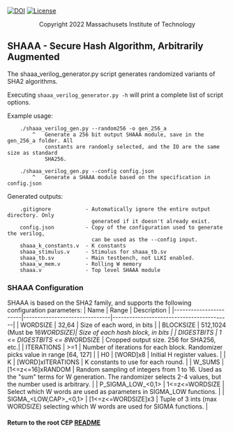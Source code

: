 [//]: # (Copyright 2022 Massachusets Institute of Technology)
[//]: # (SPDX short identifier: BSD-3-Clause)

[![DOI](https://zenodo.org/badge/108179132.svg)](https://zenodo.org/badge/latestdoi/108179132)
[![License](https://img.shields.io/badge/License-BSD%202--Clause-orange.svg)](https://opensource.org/licenses/BSD-3-Clause)

<p align="center">
   Copyright 2022 Massachusets Institute of Technology
</p>

## SHAAA - Secure Hash Algorithm, Arbitrarily Augmented

The shaaa_verilog_generator.py script generates randomized variants of SHA2 algorithms.

Executing `shaaa_verilog_generator.py -h` will print a complete list of script options.

Example usage:
```
    ./shaaa_verilog_gen.py --random256 -o gen_256_a
        ^   Generate a 256 bit output SHAAA module, save in the gen_256_a folder. All 
            constants are randomly selected, and the IO are the same size as standard 
            SHA256.
    
    ./shaaa_verilog_gen.py --config config.json 
        ^   Generate a SHAAA module based on the specification in config.json

```

Generated outputs:
```
    .gitignore           - Automatically ignore the entire output directory. Only
                           generated if it doesn't already exist.
    config.json          - Copy of the configuration used to generate the verilog, 
                           can be used as the --config input.
    shaaa_k_constants.v  - K constants
    shaaa_stimulus.v     - Stimulus for shaaa_tb.sv
    shaaa_tb.sv          - Main testbench, not LLKI enabled.
    shaaa_w_mem.v        - Rolling W memory
    shaaa.v              - Top level SHAAA module
```


### SHAAA Configuration
SHAAA is based on the SHA2 family, and supports the following configuration parameters:
| Name                  | Range                         | Description                              |
|-----------------------|-------------------------------|------------------------------------------|
| WORDSIZE              | 32,64                         | Size of each word, in bits               |
| BLOCKSIZE             | 512,1024 (Must be 16*WORDSIZE)| Size of each hash block, in bits         |
| DIGESTBITS            | 1 <= DIGESTBITS <= 8*WORDSIZE | Cropped output size. 256 for SHA256, etc.|
| ITERATIONS            | >=1                           | Number of iterations for each block. Randomizer picks value in range [64, 127] |
| H0                    | [WORD]x8                      | Initial H register values.               |
| K                     | [WORD]xITERATIONS             | K constants to use for each round.       |
| W_SUMS                | [1<=z<=16]xRANDOM             | Random sampling of integers from 1 to 16. Used as the "sum" terms for W generation. The randomizer selects 2-4 values, but the number used is arbitrary. |
| P_SIGMA_LOW_<0,1>     | 1<=z<=WORDSIZE                | Select which W words are used as parameters in SIGMA_LOW functions. |
| SIGMA_<LOW,CAP>_<0,1> | [1<=z<=WORDSIZE]x3            | Tuple of 3 ints (max WORDSIZE) selecting which W words are used for SIGMA functions. |


#### Return to the root CEP [README](../../README.md)
